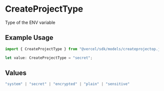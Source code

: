 # CreateProjectType

Type of the ENV variable

## Example Usage

```typescript
import { CreateProjectType } from "@vercel/sdk/models/createprojectop.js";

let value: CreateProjectType = "secret";
```

## Values

```typescript
"system" | "secret" | "encrypted" | "plain" | "sensitive"
```